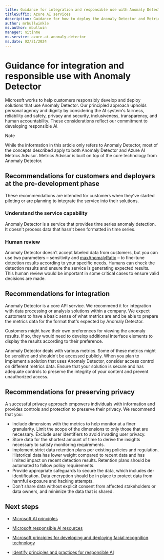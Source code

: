 ```yaml
---
title: Guidance for integration and responsible use with Anomaly Detector and Metrics Advisor
titleSuffix: Azure AI services
description: Guidance for how to deploy the Anomaly Detector and Metrics Advisor responsibly, based on the knowledge and understanding from the team that created this product.
author: mrbullwinkle
ms.author: mbullwin
manager: nitinme
ms.service: azure-ai-anomaly-detector
ms.date: 02/21/2024
---
```


# Guidance for integration and responsible use with Anomaly Detector

Microsoft works to help customers responsibly develop and deploy solutions that use Anomaly Detector. Our principled approach upholds personal agency and dignity by considering the AI system's fairness, reliability and safety, privacy and security, inclusiveness, transparency, and human accountability. These considerations reflect our commitment to developing responsible AI.

> [!NOTE]
> While the information in this article only refers to Anomaly Detector, most of the concepts described apply to both Anomaly Detector and Azure AI Metrics Advisor. Metrics Advisor is built on top of the core technology from Anomaly Detector.

## Recommendations for customers and deployers at the pre-development phase

These recommendations are intended for customers when they've started piloting or are planning to integrate the service into their solutions.

### Understand the service capability

Anomaly Detector is a service that provides time series anomaly detection. It doesn't process data that hasn't been formatted in time series.

### Human review

Anomaly Detector doesn't accept labeled data from customers, but you can use two parameters – sensitivity and [maxAnomalyRatio](/legal/cognitive-services/cognitive-services/anomaly-detector/transparency-noteintroduction-to-anomaly-detector) – to fine-tune detection results according to your specific needs.
Humans can check the detection results and ensure the service is generating expected results. This human review would be important in some critical cases to ensure valid decisions are made.

## Recommendations for integration

Anomaly Detector is a core API service. We recommend it for integration with data processing or analysis solutions within a company. We expect customers to have a basic sense of what metrics are and be able to prepare the metrics data for the format that's expected by Anomaly Detector.

Customers might have their own preferences for viewing the anomaly results. If so, they would need to develop additional interface elements to display the results according to their preference.

Anomaly Detector deals with various metrics. Some of these metrics might be sensitive and shouldn't be accessed publicly. When you plan to implement a solution that uses Anomaly Detector, consider access control on different metrics data. Ensure that your solution is secure and has adequate controls to preserve the integrity of your content and prevent unauthorized access.

## Recommendations for preserving privacy

A successful privacy approach empowers individuals with information and provides controls and protection to preserve their privacy. We recommend that you:

* Include dimensions with the metrics to help monitor at a finer granularity. Limit the scope of the dimensions to only those that are necessary. Exclude user identifiers to avoid invading user privacy.
* Store data for the shortest amount of time to derive the insights necessary to satisfy monitoring requirements.
* Implement strict data retention plans per existing policies and regulation. Historical data has lower weight compared to recent data and has limited impact on recent detection results. Retention plans should be automated to follow policy requirements.
* Provide appropriate safeguards to secure the data, which includes de-identification. Data encryption should be in place to protect data from harmful exposure and hacking attempts.
* Don't share data without explicit consent from affected stakeholders or data owners, and minimize the data that is shared.

## Next steps

* [Microsoft AI principles](https://www.microsoft.com/ai/responsible-ai)

* [Microsoft responsible AI resources](https://www.microsoft.com/ai/responsible-ai-resources)

* [Microsoft principles for developing and deploying facial recognition technology](https://blogs.microsoft.com/wp-content/uploads/prod/sites/5/2018/12/MSFT-Principles-on-Facial-Recognition.pdf)

* [Identify principles and practices for responsible AI](/training/paths/responsible-ai-business-principles/)
